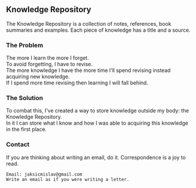 ## Knowledge Repository

The Knowledge Repository is a collection of notes, references, book summaries and examples. Each piece of knowledge has a title and a source.  

### The Problem

The more I learn the more I forget.  
To avoid forgetting, I have to revise.  
The more knowledge I have the more time I'll spend revising instead acquiring new knowledge.  
If I spend more time revising then learning I will fall behind.  

### The Solution

To combat this, I've created a way to store knowledge outside my body: the Knowledge Repository.  
In it I can store what I know and how I was able to acquiring this  knowledge in the first place.  

### Contact

If you are thinking about writing an email, do it. Correspondence is a joy to read.

```
Email: jaksicmislav@gmail.com  
Write an email as if you were writing a letter.  
```
